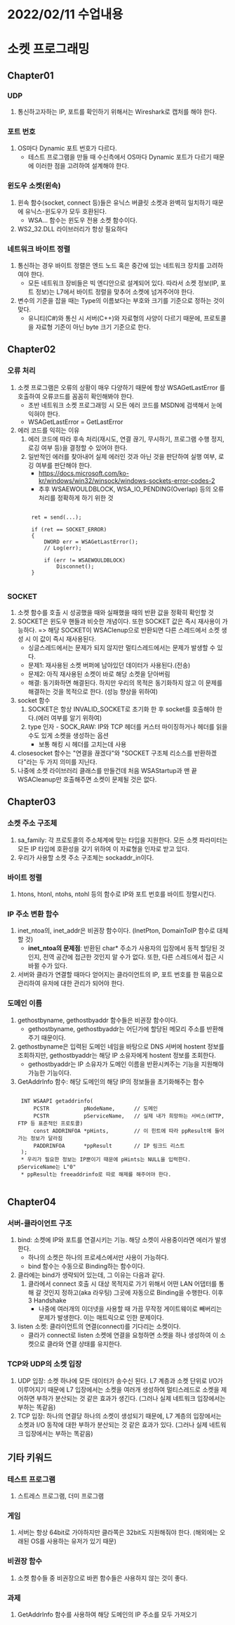 # 2022/02/11 수업내용
# 소켓 프로그래밍
## Chapter01
### UDP
1. 통신하고자하는 IP, 포트를 확인하기 위해서는 Wireshark로 캡처를 해야 한다.

### 포트 번호
1. OS마다 Dynamic 포트 번호가 다르다.
    * 테스트 프로그램을 만들 때 수신측에서 OS마다 Dynamic 포트가 다르기 때문에 이러한 점을 고려하여 설계해야 한다.

### 윈도우 소켓(윈속)
1. 윈속 함수(socket, connect 등)들은 유닉스 버클릿 소켓과 완벽히 일치하기 때문에 유닉스-윈도우가 모두 호환된다.
    * WSA... 함수는 윈도우 전용 소켓 함수이다.
2. WS2_32.DLL 라이브러리가 항상 필요하다 

### 네트워크 바이트 정렬
1. 통신하는 경우 바이트 정렬은 엔드 노드 혹은 중간에 있는 네트워크 장치를 고려하여야 한다.
    * 모든 네트워크 장비들은 빅 엔디안으로 설계되어 있다. 따라서 소켓 정보(IP, 포트 정보)는 L7에서 바이트 정렬을 맞추어 소켓에 넘겨주어야 한다.
2. 변수의 기준을 잡을 때는 Type의 이름보다는 부호와 크기를 기준으로 정하는 것이 맞다.
   * 유니티(C#)와 통신 시 서버(C++)와 자료형의 사양이 다르기 때문에, 프로토콜을 자료형 기준이 아닌 byte 크기 기준으로 한다. 

## Chapter02
### 오류 처리
1. 소켓 프로그램은 오류의 상황이 매우 다양하기 때문에 항상 WSAGetLastError 를 호출하여 오류코드를 꼼꼼히 확인해봐야 한다.
    * 초반 네트워크 소켓 프로그래밍 시 모든 에러 코드를 MSDN에 검색해서 눈에 익혀야 한다.
    * WSAGetLastError = GetLastError
2. 에러 코드를 익히는 이유
    1) 에러 코드에 따라 후속 처리(재시도, 연결 끊기, 무시하기, 프로그램 수행 정지, 로깅 여부 등)을 결정할 수 있어야 한다.
    2) 일반적인 에러를 찾아내어 실제 에러인 것과 아닌 것을 판단하여 실행 여부, 로깅 여부를 판단해야 한다. 
        * https://docs.microsoft.com/ko-kr/windows/win32/winsock/windows-sockets-error-codes-2
        * 추후 WSAEWOULDBLOCK, WSA_IO_PENDING(Overlap) 등의 오류 처리를 정확하게 하기 위한 것
        <pre><code>
        ret = send(...);

        if (ret == SOCKET_ERROR)
        {
            DWORD err = WSAGetLastError();
            // Log(err);

            if (err != WSAEWOULDBLOCK)
                Disconnet();
        }
        </code></pre>

### SOCKET
1. 소켓 함수를 호출 시 성공했을 때와 실패했을 때의 반환 값을 정확히 확인할 것
2. SOCKET은 윈도우 핸들과 비슷한 개념이다. 또한 SOCKET 값은 즉시 재사용이 가능하다. => 해당 SOCKET이 WSAClenup으로 반환되면 다른 스레드에서 소켓 생성 시 이 값이 즉시 재사용된다.
    * 싱글스레드에서는 문제가 되지 않지만 멀티스레드에서는 문제가 발생할 수 있다.
    * 문제1: 재사용된 소켓 버퍼에 남아있던 데이터가 사용된다.(전송)
    * 문제2: 아직 재사용된 소켓이 바로 해당 소켓을 닫아버림
    * 해결: 동기화하면 해결된다. 하지만 우리의 목적은 동기화하지 않고 이 문제를 해결하는 것을 목적으로 한다. (성능 향상을 위하여)
3. socket 함수
    1) SOCKET은 항상 INVALID_SOCKET로 초기화 한 후 socket를 호출해야 한다.(에러 여부를 알기 위하여)
    2) type 인자 - SOCK_RAW: IP와 TCP 헤더를 커스터 마이징하거나 헤더를 읽을수도 있게 소켓을 생성하는 옵션
        * 보통 해킹 시 헤더를 고치는데 사용
4. closesocket 함수는 "연결을 끊겠다"와 "SOCKET 구조체 리소스를 반환하겠다"라는 두 가지 의미를 지닌다.
5. 나중에 소켓 라이브러리 클래스를 만들건데 처음 WSAStartup과 맨 끝 WSACleanup만 호출해주면 소켓이 문제될 것은 없다.

## Chapter03
### 소켓 주소 구조체
1. sa_family: 각 프로토콜의 주소체계에 맞는 타입을 지원한다. 모든 소켓 파라미터는 모든 IP 타입에 호환성을 갖기 위하여 이 자료형을 인자로 받고 있다.
2. 우리가 사용할 소켓 주소 구조체는 sockaddr_in이다.

### 바이트 정렬
1. htons, htonl, ntohs, ntohl 등의 함수로 IP와 포트 번호를 바이트 정렬시킨다.

### IP 주소 변환 함수
1. inet_ntoa의, inet_addr은 비권장 함수이다. (InetPton, DomainToIP 함수로 대체할 것)
    * **inet_ntoa의 문제점**: 반환된 char* 주소가 사용자의 입장에서 동적 할당된 것인지, 전역 공간에 접근한 것인지 알 수가 없다. 또한, 다른 스레드에서 접근 시 바뀔 수가 있다.
2. 서버와 클라가 연결할 때마다 얻어지는 클라이언트의 IP, 포트 번호를 한 묶음으로 관리하여 유저에 대한 관리가 되어야 한다.

### 도메인 이름
1. gethostbyname, gethostbyaddr 함수들은 비권장 함수이다.
    * gethostbyname, gethostbyaddr는 어딘가에 할당된 메모리 주소를 반환해주기 때문이다.
3. gethostbyname은 입력된 도메인 네임을 바탕으로 DNS 서버에 hostent 정보를 조회하지만, gethostbyaddr는 해당 IP 소유자에게 hostent 정보를 조회한다.
    * gethostbyaddr는 IP 소유자가 도메인 이름을 반환시켜주는 기능을 지원해야 가능한 기능이다.
4. GetAddrInfo 함수: 해당 도메인의 해당 IP의 정보들을 초기화해주는 함수
    <pre><code>
    INT WSAAPI getaddrinfo(
        PCSTR           pNodeName,      // 도메인
        PCSTR           pServiceName,   // 실제 내가 희망하는 서비스(HTTP, FTP 등 표준적인 프로토콜)
        const ADDRINFOA *pHints,        // 이 힌트에 따라 ppResult에 들어가는 정보가 달라짐
        PADDRINFOA      *ppResult       // IP 링크드 리스트
    );
    * 우리가 필요한 정보는 IP뿐이기 때문에 pHints는 NULL을 입력한다. pServiceName는 L"0"
    * ppResult는 freeaddrinfo로 따로 해제를 해주어야 한다.
    </code></pre>

## Chapter04
### 서버-클라이언트 구조
1. bind: 소켓에 IP와 포트를 연결시키는 기능. 해당 소켓이 사용중이라면 에러가 발생한다.
    * 하나의 소켓은 하나의 프로세스에서만 사용이 가능하다.
    * bind 함수는 수동으로 Binding하는 함수이다.
2. 클라에는 bind가 생략되어 있는데, 그 이유는 다음과 같다.
    1) 클라에서 connect 호출 시 대상 목적지로 가기 위해서 어떤 LAN 어댑터를 통해 갈 것인지 정하고(aka 라우팅) 그곳에 자동으로 Binding을 수행한다. 이후 3 Handshake
        * 나중에 여러개의 이더넷을 사용할 때 가끔 무작정 게이트웨이로 빼버리는 문제가 발생한다. 이는 매트릭으로 인한 문제이다.
3. listen 소켓: 클라이언트의 연결(connect)를 기다리는 소켓이다.
    * 클라가 connect로 listen 소켓에 연결을 요청하면 소켓을 하나 생성하여 이 소켓으로 클라와 연결 상태를 유지한다.

### TCP와 UDP의 소켓 입장
1. UDP 입장: 소켓 하나에 모든 데이터가 송수신 된다. L7 계층과 소켓 단위로 I/O가 이루어지기 때문에 L7 입장에서는 소켓을 여러개 생성하여 멀티스레드로 소켓을 제어하면 부하가 분산되는 것 같은 효과가 생긴다. (그러나 실제 네트워크 입장에서는 부하는 똑같음)
2. TCP 입장: 하나의 연결당 하나의 소켓이 생성되기 때문에, L7 계층의 입장에서는 소켓과 I/O 동작에 대한 부하가 분산되는 것 같은 효과가 있다. (그러나 실제 네트워크 입장에서는 부하는 똑같음)

## 기타 키워드
### 테스트 프로그램
1. 스트레스 프로그램, 더미 프로그램

### 게임
1. 서버는 항상 64bit로 가야하지만 클라쪽은 32bit도 지원해줘야 한다. (해외에는 오래된 OS를 사용하는 유저가 있기 때문)

### 비권장 함수
1. 소켓 함수들 중 비권장으로 바뀐 함수들은 사용하지 않는 것이 좋다.

### 과제
1. GetAddrInfo 함수를 사용하여 해당 도메인의 IP 주소를 모두 가져오기
